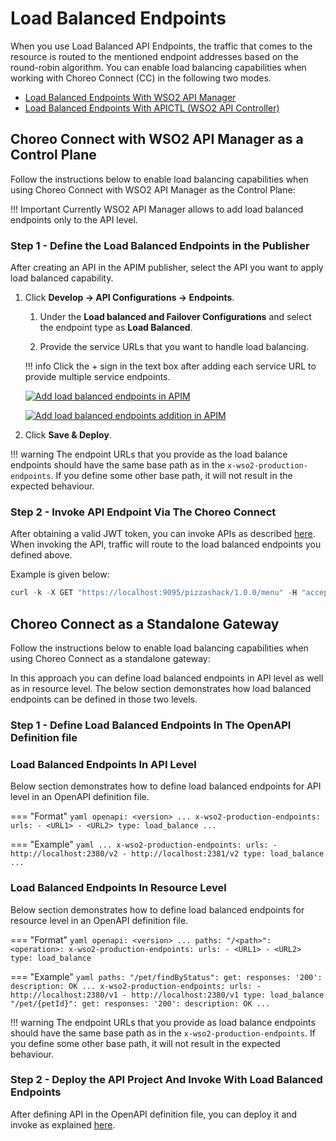 # Load Balanced Endpoints

When you use Load Balanced API Endpoints, the traffic that comes to the resource is routed to the mentioned endpoint addresses based on the round-robin algorithm. You can enable load balancing capabilities when working with Choreo Connect (CC) in the following two modes.

- [Load Balanced Endpoints With WSO2 API Manager]({{base_path}}/deploy-and-publish/deploy-on-gateway/choreo-connect/endpoints/load-balanced-endpoints/#load-balanced-endpoints-with-apim)
- [Load Balanced Endpoints With APICTL (WSO2 API Controller)]({{base_path}}/deploy-and-publish/deploy-on-gateway/choreo-connect/endpoints/load-balanced-endpoints/#load-balanced-endpoints-with-apictl)

## Choreo Connect with WSO2 API Manager as a Control Plane

Follow the instructions below to enable load balancing capabilities when using Choreo Connect with WSO2 API Manager as the Control Plane:

!!! Important
    Currently WSO2 API Manager allows to add load balanced endpoints only to the API level.

### Step 1 - Define the Load Balanced Endpoints in the Publisher

After creating an API in the APIM publisher, select the API you want to apply load balanced capability.
 
1.  Click **Develop -> API Configurations -> Endpoints**.

    1. Under the **Load balanced and Failover Configurations** and select the endpoint type as **Load Balanced**.

    2. Provide the service URLs that you want to handle load balancing.

    !!! info
        Click the + sign in the text box after adding each service URL to provide multiple service endpoints.

    [![Add load balanced endpoints in APIM]({{base_path}}/assets/img/learn/load-balance-and-fail-over.png)]({{base_path}}/assets/img/learn/load-balance-and-fail-over.png)

    [![Add load balanced endpoints addition in APIM]({{base_path}}/assets/img/learn/load-balanced-configurations.png)]({{base_path}}/assets/img/learn/load-balanced-configurations.png)
    
2.  Click **Save & Deploy**.

!!! warning
    The endpoint URLs that you provide as the load balance endpoints should have the same base path as in the `x-wso2-production-endpoints`.
    If you define some other base path, it will not result in the expected behaviour.

### Step 2 - Invoke API Endpoint Via The Choreo Connect

After obtaining a valid JWT token, you can invoke APIs as described [here]({{base_path}}/deploy-and-publish/deploy-on-gateway/choreo-connect/getting-started/quick-start-guide-docker-with-apim/#step-6-invoke-the-api-via-choreo-connect). 
When invoking the API, traffic will route to the load balanced endpoints you defined above.

Example is given below:

``` java
curl -k -X GET "https://localhost:9095/pizzashack/1.0.0/menu" -H "accept: application/json" -H "Authorization: Bearer <COPIED_TOKEN>"
```

## Choreo Connect as a Standalone Gateway

Follow the instructions below to enable load balancing capabilities when using Choreo Connect as a standalone gateway:

In this approach you can define load balanced endpoints in API level as well as in resource level. The below section demonstrates how load balanced endpoints can be defined in those two levels.

### Step 1 - Define Load Balanced Endpoints In The OpenAPI Definition file

### Load Balanced Endpoints In API Level

Below section demonstrates how to define load balanced endpoints for API level in an OpenAPI definition file.

=== "Format"
    ``` yaml
    openapi: <version>
    ...
    x-wso2-production-endpoints:
      urls:
        - <URL1>
        - <URL2>
      type: load_balance
    ...
    ```

=== "Example"
    ``` yaml
    ...
    x-wso2-production-endpoints:
      urls:
        - http://localhost:2380/v2
        - http://localhost:2381/v2
      type: load_balance
    ...
    ```

### Load Balanced Endpoints In Resource Level

Below section demonstrates how to define load balanced endpoints for resource level in an OpenAPI definition file.

=== "Format"
    ``` yaml
    openapi: <version>
    ...
    paths:
      "/<path>":
        <operation>:
        x-wso2-production-endpoints:
        urls:
          - <URL1>
          - <URL2>
        type: load_balance
    ```

=== "Example"
    ``` yaml
    paths:
      "/pet/findByStatus":
        get:
          responses:
            '200':
              description: OK
        ...
        x-wso2-production-endpoints:
        urls:
          - http://localhost:2380/v1
          - http://localhost:2380/v1
        type: load_balance
      "/pet/{petId}":
        get:
          responses:
            '200':
              description: OK
    ...
    ```

!!! warning
    The endpoint URLs that you provide as load balance endpoints should have the same base path as in the `x-wso2-production-endpoints`.
    If you define some other base path, it will not result in the expected behaviour.

### Step 2 - Deploy the API Project And Invoke With Load Balanced Endpoints

After defining API in the OpenAPI definition file, you can deploy it and invoke as explained [here]({{base_path}}/deploy-and-publish/deploy-on-gateway/choreo-connect/getting-started/deploy/cc-on-docker-with-api-controller/#step-1-download-and-setup-choreo-connect-distribution-zip-and-apictl-command-line-tool).

